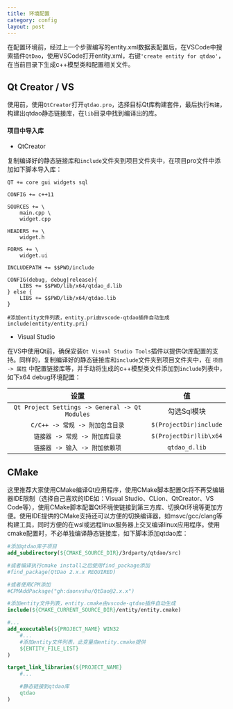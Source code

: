 ```yaml
---
title: 环境配置
category: config
layout: post
---
```


在配置环境前，经过上一个步骤编写的entity.xml数据表配置后，在VSCode中搜索插件`QtDao`，使用VSCode打开entity.xml，右键`'create entity for qtdao'`，在当前目录下生成c++模型类和配置相关文件。

Qt Creator / VS
-------------
使用前，使用`QtCreator`打开`qtdao.pro`，选择目标Qt库构建套件，最后执行`构建`，构建出qtdao静态链接库，在`lib`目录中找到编译出的库。

#### 项目中导入库
- QtCreator

复制编译好的静态链接库和`include`文件夹到项目文件夹中，在项目pro文件中添加如下脚本导入库：
```
QT += core gui widgets sql

CONFIG += c++11

SOURCES += \
    main.cpp \
    widget.cpp

HEADERS += \
    widget.h

FORMS += \
    widget.ui

INCLUDEPATH += $$PWD/include

CONFIG(debug, debug|release){
    LIBS += $$PWD/lib/x64/qtdao_d.lib
} else {
    LIBS += $$PWD/lib/x64/qtdao.lib
}

#添加entity文件列表，entity.pri由vscode-qtdao插件自动生成
include(entity/entity.pri)
```

- Visual Studio

在VS中使用Qt前，确保安装`Qt Visual Studio Tools`插件以提供Qt库配置的支持。同样的，复制编译好的静态链接库和`include`文件夹到项目文件夹中，在 `项目 -> 属性` 中配置链接库等，并手动将生成的c++模型类文件添加到`include`列表中，如下x64 debug环境配置：

|设置|值|
|:--:|:--:|
|`Qt Project Settings -> General -> Qt Modules`|勾选Sql模块|
|`C/C++ -> 常规 -> 附加包含目录`|`$(ProjectDir)include`|
|`链接器 -> 常规 -> 附加库目录`|`$(ProjectDir)lib\x64`|
|`链接器 -> 输入 -> 附加依赖项`|`qtdao_d.lib`|


CMake
-------------
这里推荐大家使用CMake编译Qt应用程序，使用CMake脚本配置Qt将不再受编辑器IDE限制（选择自己喜欢的IDE如：Visual Studio、CLion、QtCreator、VS Code等），使用CMake脚本配置Qt环境使链接到第三方库、切换Qt环境等更加方便。使用IDE提供的CMake支持还可以方便的切换编译器，如msvc/gcc/clang等构建工具，同时方便的在wsl或远程linux服务器上交叉编译linux应用程序。使用cmake配置时，不必单独编译静态链接库，如下脚本添加qtdao库：
```cmake
#添加qtdao库子项目
add_subdirectory(${CMAKE_SOURCE_DIR}/3rdparty/qtdao/src)

#或者编译执行cmake install之后使用find_package添加
#find_package(QtDao 2.x.x REQUIRED)

#或者使用CPM添加
#CPMAddPackage("gh:daonvshu/QtDao@2.x.x")

#添加entity文件列表，entity.cmake由vscode-qtdao插件自动生成
include(${CMAKE_CURRENT_SOURCE_DIR}/entity/entity.cmake)

#...
add_executable(${PROJECT_NAME} WIN32 
    #...
    #添加entity文件列表，此变量由entity.cmake提供
    ${ENTITY_FILE_LIST}
)

target_link_libraries(${PROJECT_NAME}
    #...

    #静态链接到qtdao库
    qtdao
)
```